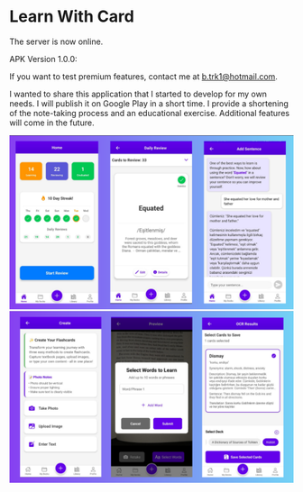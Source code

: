 # Learn With Card
The server is now online.

APK Version 1.0.0:

If you want to test premium features, contact me at b.trk1@hotmail.com.

I wanted to share this application that I started to develop for my own needs. I will publish it on Google Play in a short time. I provide a shortening of the note-taking process and an educational exercise. Additional features will come in the future.

![image](https://github.com/BT811/LearnWithCard/blob/50b7b4d77c026d3d8844aaf2c88f74d9784bbff9/1.png)
![image](https://github.com/BT811/LearnWithCard/blob/bd987d635e54e93d63bcfc17dacc0e6cf5b9a28b/2.png)
